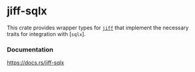 jiff-sqlx
=========
This crate provides wrapper types for [`jiff`] that implement the necessary
traits for integration with [`sqlx`].

[`diesel`]: https://docs.rs/sqlx
[`jiff`]: https://docs.rs/jiff/0.2

### Documentation

https://docs.rs/jiff-sqlx
